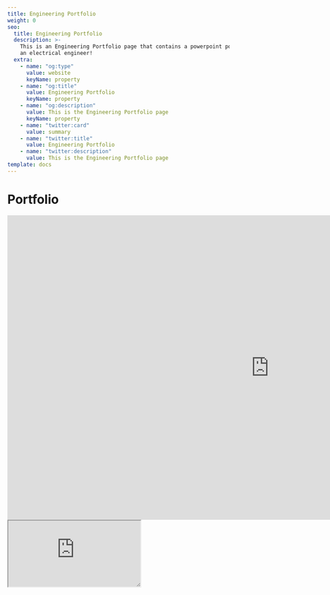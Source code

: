```yaml
---
title: Engineering Portfolio
weight: 0
seo:
  title: Engineering Portfolio
  description: >-
    This is an Engineering Portfolio page that contains a powerpoint portfolio of my work as
    an electrical engineer!
  extra:
    - name: "og:type"
      value: website
      keyName: property
    - name: "og:title"
      value: Engineering Portfolio
      keyName: property
    - name: "og:description"
      value: This is the Engineering Portfolio page
      keyName: property
    - name: "twitter:card"
      value: summary
    - name: "twitter:title"
      value: Engineering Portfolio
    - name: "twitter:description"
      value: This is the Engineering Portfolio page
template: docs
---
```


# Portfolio

<iframe sandbox="allow-scripts" style="resize:both; overflow:scroll;"    src="https://onedrive.live.com/embed?cid=D21009FDD967A241&amp;resid=D21009FDD967A241%21671966&amp;authkey=APaBpP1yOouJY88&amp;em=2&amp;wdAr=1.7777777777777777" width="1186px" height="691px" frameborder="0">This is an embedded <a target="_blank" href="https://office.com">Microsoft Office</a> presentation, powered by <a target="_blank" href="https://office.com/webapps">Office</a>.</iframe>

<iframe sandbox="allow-scripts" style="resize:both; overflow:scroll;"    src="https://codesandbox.io/embed/bold-surf-xfsiq?fontsize=14&hidenavigation=1&theme=dark&view=preview"
style="width:100%; height:500px; border:0; border-radius: 4px; overflow:hidden;"
title="bold-surf-xfsiq"
 ambient-light-sensor; camera; encrypted-media; geolocation; gyroscope; hid; microphone; midi; payment; usb; vr; xr-spatial-tracking"
sandbox="allow-forms allow-modals allow-popups allow-presentation allow-same-origin allow-scripts"
></iframe>
